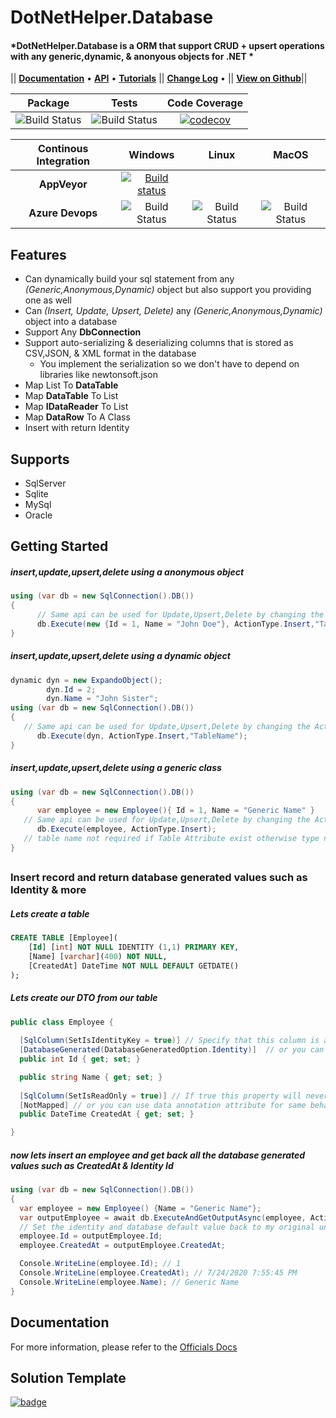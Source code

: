 # DotNetHelper.Database


#### *DotNetHelper.Database is a ORM that support CRUD + upsert operations with any generic,dynamic, & anonyous objects for .NET * 

|| [**Documentation**][Docs] • [**API**][Docs-API] • [**Tutorials**][Docs-Tutorials] ||  [**Change Log**][Changelogs] • || [**View on Github**][Github]|| 

| Package  | Tests | Code Coverage |
| :-----:  | :---: | :------: |
| ![Build Status][nuget-downloads]  | ![Build Status][tests]  | [![codecov](https://codecov.io/gh/TheMofaDe/DotNetHelper.Database/branch/master/graph/badge.svg)](https://codecov.io/gh/TheMofaDe/DotNetHelper.Database) |


| Continous Integration | Windows | Linux | MacOS | 
| :-----: | :-----: | :-----: | :-----: |
| **AppVeyor** | [![Build status](https://ci.appveyor.com/api/projects/status/9mog32m4mejqyd3i?svg=true)](https://ci.appveyor.com/project/TheMofaDe/dotnethelper-database)  | | |
| **Azure Devops** | ![Build Status][azure-windows]  | ![Build Status][azure-linux]  | ![Build Status][azure-macOS] | 




## Features
+ Can dynamically build your sql statement from any *(Generic,Anonymous,Dynamic)* object but also support you providing one as well
+ Can  *(Insert, Update, Upsert, Delete)* any *(Generic,Anonymous,Dynamic)* object into a database
+ Support Any **DbConnection**
+ Support auto-serializing & deserializing columns that is stored as CSV,JSON, & XML format in the database 
  + You implement the serialization so we don't have to depend on libraries like newtonsoft.json 
+ Map List To **DataTable**
+ Map **DataTable** To List
+ Map **IDataReader** To List
+ Map **DataRow** To A Class
+ Insert with return Identity

## Supports 
+   SqlServer
+   Sqlite
+   MySql
+   Oracle 




## Getting Started 

##### insert,update,upsert,delete using a anonymous object 
```csharp
using (var db = new SqlConnection().DB()) 
{
      // Same api can be used for Update,Upsert,Delete by changing the ActionType enum 
      db.Execute(new {Id = 1, Name = "John Doe"}, ActionType.Insert,"TableName"); 
}
```   
##### insert,update,upsert,delete using a dynamic object
```csharp
dynamic dyn = new ExpandoObject(); 
        dyn.Id = 2;
        dyn.Name = "John Sister";
using (var db = new SqlConnection().DB()) 
{
   // Same api can be used for Update,Upsert,Delete by changing the ActionType enum
      db.Execute(dyn, ActionType.Insert,"TableName"); 
}
```
##### insert,update,upsert,delete using a generic class
```csharp
using (var db = new SqlConnection().DB()) 
{
      var employee = new Employee(){ Id = 1, Name = "Generic Name" }  
   // Same api can be used for Update,Upsert,Delete by changing the ActionType enum
      db.Execute(employee, ActionType.Insert); 
   // table name not required if Table Attribute exist otherwise type name would be used as table name
}
```

##  
### Insert record and return database generated values such as Identity & more

##### Lets create a table
~~~sql 
CREATE TABLE [Employee](
	[Id] [int] NOT NULL IDENTITY (1,1) PRIMARY KEY,
	[Name] [varchar](400) NOT NULL,
	[CreatedAt] DateTime NOT NULL DEFAULT GETDATE()
);
~~~


##### Lets create our DTO from our table
```csharp
public class Employee {
  
  [SqlColumn(SetIsIdentityKey = true)] // Specify that this column is an Identity field
  [DatabaseGenerated(DatabaseGeneratedOption.Identity)]  // or you can use data annotation attribute for same behavior
  public int Id { get; set; }

  public string Name { get; set; }
  
  [SqlColumn(SetIsReadOnly = true)] // If true this property will never be included when creating insert sql. This is useful for senarios where you want to use the database default value
  [NotMapped] // or you can use data annotation attribute for same behavior
  public DateTime CreatedAt { get; set; }

}
```
##### now lets insert an employee and get back all the database generated values such as CreatedAt & Identity  Id
```csharp
using (var db = new SqlConnection().DB()) 
{
  var employee = new Employee() {Name = "Generic Name"};
  var outputEmployee = await db.ExecuteAndGetOutputAsync(employee, ActionType.Insert,emp => emp.Id, emp => emp.CreatedAt);
  // Set the identity and database default value back to my original unchanged object
  employee.Id = outputEmployee.Id;
  employee.CreatedAt = outputEmployee.CreatedAt;

  Console.WriteLine(employee.Id); // 1
  Console.WriteLine(employee.CreatedAt); // 7/24/2020 7:55:45 PM
  Console.WriteLine(employee.Name); // Generic Name
}
```


## Documentation
For more information, please refer to the [Officials Docs][Docs]

<!-- Links. -->
## Solution Template
[![badge](https://img.shields.io/badge/Built%20With-DotNet--Starter--Template-orange.svg)](https://github.com/TheMofaDe/DotNet-Starter-Template)


<!-- Links. -->

[1]:  https://gist.github.com/davidfowl/ed7564297c61fe9ab814

[Cake]: https://gist.github.com/davidfowl/ed7564297c61fe9ab814
[Azure DevOps]: https://gist.github.com/davidfowl/ed7564297c61fe9ab814
[AppVeyor]: https://gist.github.com/davidfowl/ed7564297c61fe9ab814
[GitVersion]: https://gitversion.readthedocs.io/en/latest/
[Nuget]: https://gist.github.com/davidfowl/ed7564297c61fe9ab814
[Chocolately]: https://gist.github.com/davidfowl/ed7564297c61fe9ab814
[WiX]: http://wixtoolset.org/
[DocFx]: https://dotnet.github.io/docfx/
[Github]: https://github.com/TheMofaDe/DotNetHelper.Database
[logo]: docs/images/snippet1.gif "Snippet 1"


<!-- Documentation Links. -->
[Docs]: https://themofade.github.io/DotNetHelper.Database/index.html
[Docs-API]: https://themofade.github.io/DotNetHelper.Database/api/DotNetHelper.Database.html
[Docs-Tutorials]: https://themofade.github.io/DotNetHelper.Database/tutorials/index.html
[Docs-samples]: https://dotnet.github.io/docfx/
[Changelogs]: https://github.com/TheMofaDe/DotNetHelper.Database/blob/master/CHANGELOG.md

<!-- BADGES. -->

[nuget-downloads]: https://img.shields.io/nuget/dt/DotNetHelper.Database.svg?color=blue&style=flat-square
[tests]: https://img.shields.io/appveyor/tests/TheMofaDe/dotnethelper-database.svg?style=flat-square
[coverage-status]: https://dev.azure.com/Josephmcnealjr0013/DotNetHelper.Database/_apis/build/status/TheMofaDe.DotNetHelper.Database?branchName=master&jobName=Windows

[azure-windows]: https://dev.azure.com/Josephmcnealjr0013/DotNetHelper.Database/_apis/build/status/TheMofaDe.DotNetHelper.Database?branchName=master&stageName=Build
[azure-linux]: https://dev.azure.com/Josephmcnealjr0013/DotNetHelper.Database/_apis/build/status/TheMofaDe.DotNetHelper.Database?branchName=master&jobName=Linux
[azure-macOS]: https://dev.azure.com/Josephmcnealjr0013/DotNetHelper.Database/_apis/build/status/TheMofaDe.DotNetHelper.Database?branchName=master&jobName=macOS
[app-veyor]: https://ci.appveyor.com/project/TheMofaDe/dotnethelper-database
